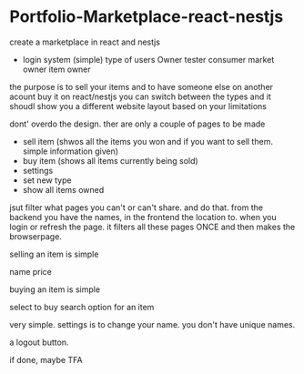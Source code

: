 # Portfolio-Marketplace-react-nestjs
 create a marketplace in react and nestjs

- login system (simple)
type of users
Owner
tester
consumer
market owner
item owner

the purpose is to sell your items and to have someone else on another acount buy it on react/nestjs
you can switch between the types and it shoudl show you a different website layout based on your limitations

dont' overdo the design. ther are only a couple of pages to be made

- sell item (shwos all the items you won and if you want to sell them. simple information given)
- buy item (shows all items currently being sold)
- settings
- set new type
- show all items owned

jsut filter what pages you can't or can't share. and do that. from the backend you have the names, in the frontend the location to.
when you login or refresh the page. it filters all these pages ONCE and then makes the browserpage.

selling an item is simple

name
price

buying an item is simple

select to buy
search option for an item


very simple. settings is to change your name. you don't have unique names.

a logout button.

if done, maybe TFA


